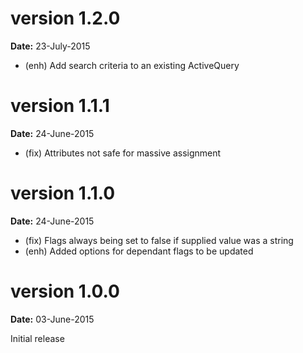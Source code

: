 version 1.2.0
=============
**Date:** 23-July-2015

- (enh) Add search criteria to an existing ActiveQuery 

version 1.1.1
=============
**Date:** 24-June-2015

- (fix) Attributes not safe for massive assignment

version 1.1.0
=============
**Date:** 24-June-2015

- (fix) Flags always being set to false if supplied value was a string
- (enh) Added options for dependant flags to be updated 

version 1.0.0
=============
**Date:** 03-June-2015

Initial release